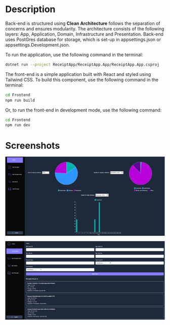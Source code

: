 # Description
Back-end is structured using **Clean Architecture** follows the separation of concerns and ensures modularity. The architecture consists of the following layers: App, Application, Domain, Infrastructure and Presentation. Back-end uses PostGres database for storage, which is set-up in appsettings.json or appsettings.Development.json. 

To run the application, use the following command in the terminal:
```sh
dotnet run --project ReceiptApp/ReceiptApp.App/ReceiptApp.App.csproj
```

The front-end is a simple application built with React and styled using Tailwind CSS. To build this component, use the following command in the terminal:
```sh
cd Frontend
npm run build
```
Or, to run the front-end in development mode, use the following command:
```sh
cd Frontend
npm run dev
```

# Screenshots

![charts](screenshots/2.png)

![receipts page](screenshots/1.png)